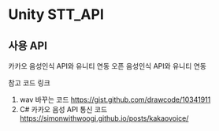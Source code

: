 # Unity STT_API
## 사용 API
 카카오 음성인식 API와 유니티 연동
 오픈 음성인식 API와 유니티 연동
 
 
 참고 코드 링크
 1. wav 바꾸는 코드
  https://gist.github.com/drawcode/10341911
 2. C# 카카오 음성 API 통신 코드
  https://simonwithwoogi.github.io/posts/kakaovoice/
